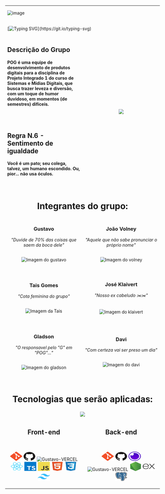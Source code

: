 <table>
  
<tr></tr>
<tr><td colspan=2>

  ![image](https://github.com/user-attachments/assets/730e6363-b506-4db9-9be0-6c845e3f89ca)

</td></tr>
<tr></tr>
<tr><td colspan=2>
  
  [![Typing SVG](https://readme-typing-svg.herokuapp.com/?color=fae2c2ff&size=52&center=true&vCenter=true&height=100&width=1500&lines=O+QUE+NOS+TORNA+ÚNICOS,+É+O+QUE+NOS+UNE;UNE?+SEPARA!!!;)](https://git.io/typing-svg)
  
</td></tr>

<tr></tr>
  <tr>
    <td width=50%> 
      <h2>Descrição do Grupo</h2>
      <h4>POG é uma equipe de desenvolvimento de produtos digitais para a disciplina de Projeto Integrado 1 do curso de Sistemas e Mídias Digitais, que busca trazer leveza e diversão, com um toque de humor duvidoso, em momentos (de semestres) difíceis.</h4>
      <br/><br/>
      <h2>Regra N.6 - Sentimento de igualdade</h2>
      <h4>Você é um pato; seu colega, talvez, um humano escondido. Ou, pior... não usa óculos.</h4>
      <br/>
    </td>
    <td align="center" colspan=2>
      <img width=200% src="https://github.com/Anmol-Baranwal/Cool-GIFs-For-GitHub/assets/74038190/ff1b5f32-9420-4dde-b2b9-ed2c0aa17459" width="500">
    </td>
  </tr>
  <tr></tr>
  <tr>
    <td colspan=2>
      <h1 align=center>Integrantes do grupo:</h1>
    </td>
  </tr>
  <tr></tr>
  <tr>
    <td align=center> 
      <h3>Gustavo</h3>
      <p><em>"Duvide de 70% das coisas que saem da boca dele"</em></p>
      <br />
      <img src="https://avatars.githubusercontent.com/u/84361085?s=400&u=5f3069a4a39021080889141ac6ddab25de7ab2e3&v=4" width="200px" alt="Imagem do gustavo">
      <br />
      <br />
      <br />
    </td>
    <td align=center>
      <h3>João Volney</h3>
      <p><em>"Aquele que não sabe pronunciar o próprio nome"</em></p>
      <br />
      <img src="https://github.com/user-attachments/assets/994f263a-03be-48c3-aeef-dd496fce5d00" width="200px" alt="Imagem do volney">
      <br />
      <br />
      <br />
    </td>
  </tr>
  <tr></tr>
  <tr>
    <td align=center>
      <h3>Tais Gomes</h3>
      <p><em>"Cota feminina do grupo"</em></p>
      <br />
      <img src="https://github.com/user-attachments/assets/3745fd2d-48fb-43ab-b1f5-b4140f68eeb6" width="200px" alt="Imagem da Tais">
      <br />
      <br />
      <br />
    </td>
    <td align=center> 
      <h3>José Klaivert</h3>
      <p><em>"Nosso ex cabeludo ✂️✂️"</em></p>
      <br />
      <img src="https://github.com/user-attachments/assets/b5b733ce-daa6-493d-bb4a-13a4f8cb4464" width="200px" alt="Imagem do klaivert">
      <br />
      <br />
      <br />
    </td>
  </tr>
  <tr></tr>
  <tr>
    <td align=center>
      <h3>Gladson</h3>
      <p><em>"O responsavel pelo "G" em "POG"..."</em></p>
      <br />
      <img src="https://github.com/user-attachments/assets/9da8c77e-f583-4ec6-90a8-cf7f3f83753a" width="200px" alt="Imagem do gladson">
      <br />
      <br />
      <br />
    </td>
    <td align=center>
      <h3>Davi</h3>
      <p><em>"Com certeza vai ser preso um dia"</em></p>
      <br />
      <img src="https://github.com/user-attachments/assets/22bf999c-2269-40c0-ae8a-b105c0f427f9" width="200px" alt="Imagem do davi">
      <br />
      <br />
      <br />
    </td>
  </tr>
  <tr></tr>
  <tr>
    <td align=center colspan=2>
      <h1>Tecnologias que serão aplicadas:</h1>
    </td>
  </tr>
  <tr>
    <td colspan=2 align=center><img src="https://user-images.githubusercontent.com/74038190/218265814-3084a4ba-809c-4135-afc0-8685d0f634b3.gif" width="300"></td
  </tr>
  <tr>
    <td align=center> 
      <h2>Front-end</h2>
      <br />
      <br />
      <img alt="Gustavo-GIT" height="30" width="40" src="https://raw.githubusercontent.com/devicons/devicon/master/icons/git/git-original.svg">
      <img alt="Gustavo-GITHUB" height="30" width="40" src="https://raw.githubusercontent.com/devicons/devicon/master/icons/github/github-original.svg">
      <img alt="Gustavo-VERCEL" height="30" width="30" src="https://flow-public.nimbuspop.com/flow-apps/vercel.png">
      <img alt="Gustavo-REACTJS" height="30" width="40" src="https://raw.githubusercontent.com/devicons/devicon/master/icons/react/react-original.svg">
      <img alt="Gustavo-TYPESCRIPT" height="30" width="40" src="https://raw.githubusercontent.com/devicons/devicon/master/icons/typescript/typescript-original.svg">
      <img alt="Gustavo-JS" height="30" width="40" src="https://raw.githubusercontent.com/devicons/devicon/master/icons/javascript/javascript-original.svg">
      <img alt="Gustavo-HTML" height="30" width="40" src="https://raw.githubusercontent.com/devicons/devicon/master/icons/html5/html5-original.svg">
      <img alt="Gustavo-CSS" height="30" width="40" src="https://raw.githubusercontent.com/devicons/devicon/master/icons/css3/css3-original.svg">
      <img alt="Gustavo-TAILWIND" height="30" width="40" src="https://raw.githubusercontent.com/devicons/devicon/master/icons/tailwindcss/tailwindcss-original.svg">
      <br />
      <br />
    </td>
    <td align="center">
     <h2>Back-end</h2>
      <br />
      <br />
      <img alt="Gustavo-GIT" height="30" width="40" src="https://raw.githubusercontent.com/devicons/devicon/master/icons/git/git-original.svg">
      <img alt="Gustavo-GITHUB" height="30" width="40" src="https://raw.githubusercontent.com/devicons/devicon/master/icons/github/github-original.svg">
      <img alt="Gustavo-INSOMNIA" height="30" width="40" src="https://raw.githubusercontent.com/devicons/devicon/master/icons/insomnia/insomnia-original.svg">
      <img alt="Gustavo-VERCEL" height="30" width="30" src="https://flow-public.nimbuspop.com/flow-apps/vercel.png">
      <img alt="Gustavo-NODEJS" height="30" width="40" src="https://raw.githubusercontent.com/devicons/devicon/master/icons/nodejs/nodejs-original.svg">
      <img alt="Gustavo-EXPRESS" height="30" width="40" src="https://raw.githubusercontent.com/devicons/devicon/master/icons/express/express-original.svg">
      <img alt="Gustavo-POSTGRESQL" height="30" width="40" src="https://raw.githubusercontent.com/devicons/devicon/master/icons/postgresql/postgresql-original.svg">
      <br />
      <br />
    </td>
  </tr>
</table>

<!-- # Capacitações: **POGDEX**: Projeto feito com uso de HTML, CSS, Javascript e GIT. https://www.youtube.com/playlist?list=PLppE-8uAJ8FoW6FE-Zjl4Lj66QwSK0Qmh -->

